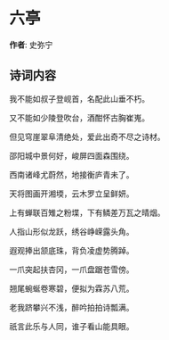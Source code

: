 # 六亭

**作者**: 史弥宁

## 诗词内容

我不能如叔子登岘首，名配此山垂不朽。

又不能如少陵登吹台，酒酣怀古胸崔嵬。

但见穹崖翠阜清绝处，爱此出奇不尽之诗材。

邵阳城中景何好，峻屏四面森围绕。

西南诸峰尤蔚然，地接衡庐青未了。

天将图画开湘堧，云木罗立呈鲜妍。

上有蝉联百雉之粉堞，下有鳞差万瓦之晴烟。

人指山形似龙跃，绣谷峥嵘露头角。

遐观捧出颔底珠，背负凌虚势腾踔。

一爪突起扶杏冈，一爪盘踞苍雪傍。

翘尾蜿蜒卷寒碧，便拟为霖苏八荒。

老我跻攀兴不浅，醉吟拍拍诗瓢满。

祇言此乐与人同，谁子看山能具眼。

